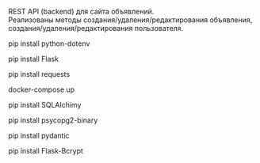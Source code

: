 REST API (backend) для сайта объявлений.  
Реализованы методы создания/удаления/редактирования объявления,  
                   создания/удаления/редактирования пользователя.   

pip install python-dotenv

pip install Flask

pip install requests

docker-compose up

pip install SQLAlchimy

pip install psycopg2-binary

pip install pydantic

pip install Flask-Bcrypt
